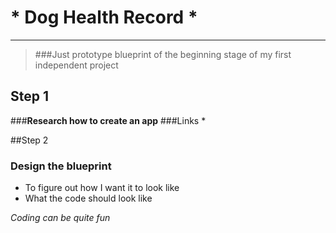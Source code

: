 # * Dog Health Record *

******
> ###Just prototype blueprint of the beginning stage of my first independent project 

<!--###*A little something to help the owner keeping a track of their pets health records.*-->
## Step 1
###**Research how to create an app** 
###Links
* 

##Step 2
### Design the blueprint 
* To figure out how I want it to look like 
*  What the code should look like 

*Coding can be quite fun*




